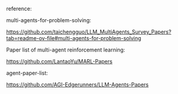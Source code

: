 



reference:

multi-agents-for-problem-solving:

https://github.com/taichengguo/LLM_MultiAgents_Survey_Papers?tab=readme-ov-file#multi-agents-for-problem-solving



Paper list of multi-agent reinforcement learning:

https://github.com/LantaoYu/MARL-Papers


agent-paper-list:

https://github.com/AGI-Edgerunners/LLM-Agents-Papers
